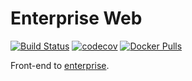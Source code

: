 # Enterprise Web

[![Build Status](https://travis-ci.com/federation/enterprise-web.svg?branch=master)](https://travis-ci.com/federation/enterprise-web) [![codecov](https://codecov.io/gh/federation/enterprise-web/branch/master/graph/badge.svg)](https://codecov.io/gh/federation/enterprise-web) [![Docker Pulls](https://img.shields.io/docker/pulls/fedtech/enterprise-web.svg)](https://hub.docker.com/r/fedtech/enterprise-web/)

Front-end to [enterprise](https://github.com/federation/enterprise).
